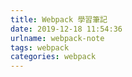 ```yaml
---
title: Webpack 學習筆記
date: 2019-12-18 11:54:36
urlname: webpack-note
tags: webpack
categories: webpack
---
```


